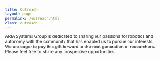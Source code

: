 ```yaml
---
title: Outreach
layout: page 
permalink: /outreach.html
class: outreach
---
```

ARIA Systems Group is dedicated to sharing our passions for robotics and autonomy with the community that has enabled us to pursue our interests. We are eager to pay this gift forward to the next generation of researchers. Please feel free to share any prospective opportunities.